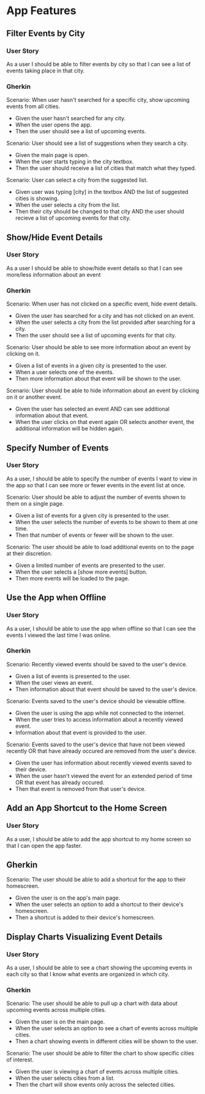 # App Features
## Filter Events by City
### User Story

As a user 
I should be able to filter events by city
so that I can see a list of events taking place in that city.

### Gherkin

Scenario:  When user hasn't searched for a specific city, show upcoming events from all cities.
- Given the user hasn't searched for any city.
- When the user opens the app.
- Then the user should see a list of upcoming events.

Scenario: User should see a list of suggestions when they search a city.
- Given the main page is open.
- When the user starts typing in the city textbox.
- Then the user should receive a list of cities that match what they typed.

Scenario: User can select a city from the suggested list.
- Given user was typing [city] in the textbox AND the list of suggested cities is showing.
- When the user selects a city from the list.
- Then their city should be changed to that city AND the user should recieve a list of upcoming events for that city.

## Show/Hide Event Details
### User Story

As a user 
I should be able to show/hide event details 
so that I can see more/less information about an event

### Gherkin

Scenario: When user has not clicked on a specific event, hide event details.
- Given the user has searched for a city and has not clicked on an event.
- When the user selects a city from the list provided after searching for a city.
- Then the user should see a list of upcoming events for that city.

Scenario: User should be able to see more information about an event by clicking on it.
- Given a list of events in a given city is presented to the user.
- When a user selects one of the events.
- Then more information about that event will be shown to the user.

Scenario: User should be able to hide information about an event by clicking on it or another event.
- Given the user has selected an event AND can see additional information about that event.
- When the user clicks on that event again OR selects another event, the additional information will be hidden again.

## Specify Number of Events
### User Story

As a user, I should be able to specify the number of events I want to view in the app so that I can see more or fewer events in the event list at once.

Scenario: User should be able to adjust the number of events shown to them on a single page.
- Given a list of events for a given city is presented to the user.
- When the user selects the number of events to be shown to them at one time.
- Then that number of events or fewer will be shown to the user.

Scenario: The user should be able to load additional events on to the page at their discretion.
- Given a limited number of events are presented to the user.
- When the user selects a [show more events] button.
- Then more events will be loaded to the page.

## Use the App when Offline
### User Story

As a user, I should be able to use the app when offline so that I can see the events I viewed the last time I was online. 

### Gherkin

Scenario: Recently viewed events should be saved to the user's device.
- Given a list of events is presented to the user. 
- When the user views an event.
- Then information about that event should be saved to the user's device.

Scenario: Events saved to the user's device should be viewable offline.
- Given the user is using the app while not connected to the internet.
- When the user tries to access information about a recently viewed event.
- Information about that event is provided to the user. 

Scenario: Events saved to the user's device that have not been viewed recently OR that have already occured are removed from the user's device.
- Given the user has information about recently viewed events saved to their device.
- When the user hasn't viewed the event for an extended period of time OR that event has already occured.
- Then that event is removed from that user's device.

## Add an App Shortcut to the Home Screen
### User Story

As a user, I should be able to add the app shortcut to my home screen so that I can open the app faster.

## Gherkin

Scenario: The user should be able to add a shortcut for the app to their homescreen.
- Given the user is on the app's main page.
- When the user selects an option to add a shortcut to their device's homescreen.
- Then a shortcut is added to their device's homescreen.

## Display Charts Visualizing Event Details
### User Story

As a user, I should be able to see a chart showing the upcoming events in each city so that I know what events are organized in which city.

### Gherkin

Scenario: The user should be able to pull up a chart with data about upcoming events across multiple cities.
- Given the user is on the main page.
- When the user selects an option to see a chart of events across multiple cities.
- Then a chart showing events in different cities will be shown to the user.

Scenario: The user should be able to filter the chart to show specific cities of interest.
- Given the user is viewing a chart of events across multiple cities.
- When the user selects cities from a list.
- Then the chart will show events only across the selected cities.